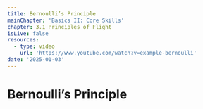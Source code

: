 ```yaml
---
title: Bernoulli’s Principle
mainChapter: 'Basics II: Core Skills'
chapter: 3.1 Principles of Flight
isLive: false
resources:
  - type: video
    url: 'https://www.youtube.com/watch?v=example-bernoulli'
date: '2025-01-03'
---
```


# Bernoulli’s Principle
